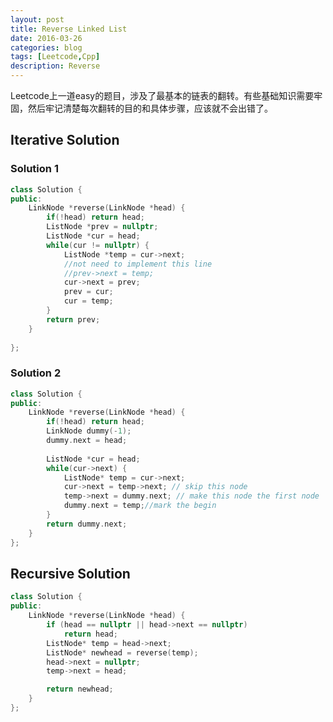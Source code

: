 ```yaml
---
layout: post
title: Reverse Linked List
date: 2016-03-26
categories: blog
tags: [Leetcode,Cpp]
description: Reverse
---
```



Leetcode上一道easy的题目，涉及了最基本的链表的翻转。有些基础知识需要牢固，然后牢记清楚每次翻转的目的和具体步骤，应该就不会出错了。


## Iterative Solution ##

### Solution 1 ###


```cpp
class Solution {
public:
	LinkNode *reverse(LinkNode *head) {
		if(!head) return head;
		ListNode *prev = nullptr;
		ListNode *cur = head;
		while(cur != nullptr) {
			ListNode *temp = cur->next;
			//not need to implement this line
			//prev->next = temp;
			cur->next = prev;
			prev = cur;
			cur = temp;
		}
		return prev;
	}
	
};

```




### Solution 2 ###

```cpp
class Solution {
public:
	LinkNode *reverse(LinkNode *head) {
		if(!head) return head;
		LinkNode dummy(-1);
		dummy.next = head;
		
		ListNode *cur = head;
		while(cur->next) {
			ListNode* temp = cur->next;
			cur->next = temp->next; // skip this node
			temp->next = dummy.next; // make this node the first node
			dummy.next = temp;//mark the begin
		}
		return dummy.next;
	}
};

```



## Recursive Solution ##

```cpp
class Solution {
public:
	LinkNode *reverse(LinkNode *head) {
		if (head == nullptr || head->next == nullptr)
			return head;
		ListNode* temp = head->next;
		ListNode* newhead = reverse(temp);
		head->next = nullptr;
		temp->next = head; 

		return newhead;
	}
};

```




